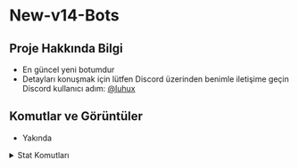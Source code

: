 # New-v14-Bots

## Proje Hakkında Bilgi
- En güncel yeni botumdur 
- Detayları konuşmak için lütfen Discord üzerinden benimle iletişime geçin Discord kullanıcı adım: [@luhux](https://discord.com/users/341592492224806914)


## Komutlar ve Görüntüler
- Yakında

<details>
  <summary>Stat Komutları</summary>

| Komut                  | Görsel                                                                                                 |
| ---------------------- | ------------------------------------------------------------------------------------------------------ |
| **stat**               |    ![image](https://github.com/user-attachments/assets/094ab9eb-d9c7-4f8b-aa4e-64ba6c33410e)           |
| **stat chart mesaj**   |   ![image](https://github.com/user-attachments/assets/1bb37892-af08-4778-8b28-b1588ebed5e1)            |
| **stat arkadaş**       |   ![image](https://github.com/user-attachments/assets/bdcf7b2a-48b8-43a6-8aa9-6e5c31976bce)            |
| **top anasayfa**       |   ![image](https://github.com/user-attachments/assets/bde64c0e-87df-4021-84d2-6344ba72d849)            |
| **top**                |  ![image](https://github.com/user-attachments/assets/1cbc47d8-0676-4b24-bdb5-efae76db8e88)             |
| **level**              | ![image](https://github.com/user-attachments/assets/66854ba7-c3c5-41f5-9e19-59da70c2673a)              |
| **invite**             | ![image](https://github.com/user-attachments/assets/551e170b-d5e4-4298-a457-1f19039d14f7)              |
</details>


